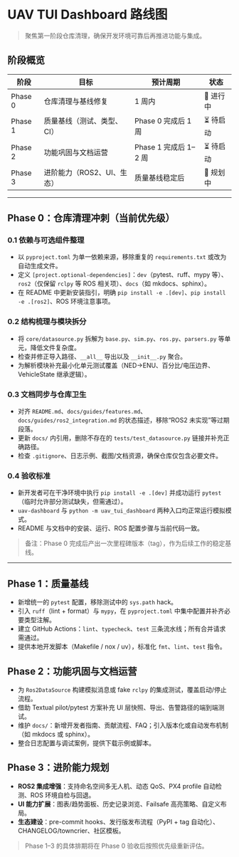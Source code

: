 # UAV TUI Dashboard 路线图

> 聚焦第一阶段仓库清理，确保开发环境可靠后再推进功能与集成。

## 阶段概览

| 阶段 | 目标 | 预计周期 | 状态 |
| --- | --- | --- | --- |
| Phase 0 | 仓库清理与基线修复 | 1 周内 | 🔄 进行中 |
| Phase 1 | 质量基线（测试、类型、CI） | Phase 0 完成后 1 周 | ⏳ 待启动 |
| Phase 2 | 功能巩固与文档运营 | Phase 1 完成后 1–2 周 | ⏳ 待启动 |
| Phase 3 | 进阶能力（ROS2、UI、生态） | 质量基线稳定后 | 📌 规划中 |

---

## Phase 0：仓库清理冲刺（当前优先级）

### 0.1 依赖与可选组件整理
- 以 `pyproject.toml` 为单一依赖来源，移除重复的 `requirements.txt` 或改为自动生成文件。
- 定义 `[project.optional-dependencies]`：`dev`（pytest、ruff、mypy 等）、`ros2`（仅保留 `rclpy` 等 ROS 相关项）、`docs`（如 mkdocs、sphinx）。
- 在 README 中更新安装指引，明确 `pip install -e .[dev]`、`pip install -e .[ros2]`、ROS 环境注意事项。

### 0.2 结构梳理与模块拆分
- 将 `core/datasource.py` 拆解为 `base.py`、`sim.py`、`ros.py`、`parsers.py` 等单元，降低文件复杂度。
- 检查并修正导入路径、`__all__` 导出以及 `__init__.py` 聚合。
- 为解析模块补充最小化单元测试覆盖（NED→ENU、百分比/电压边界、VehicleState 继承逻辑）。

### 0.3 文档同步与仓库卫生
- 对齐 `README.md`、`docs/guides/features.md`、`docs/guides/ros2_integration.md` 的状态描述，移除“ROS2 未实现”等过期段落。
- 更新 `docs/` 内引用，删除不存在的 `tests/test_datasource.py` 链接并补充正确路径。
- 检查 `.gitignore`、日志示例、截图/文档资源，确保仓库仅包含必要文件。

### 0.4 验收标准
- 新开发者可在干净环境中执行 `pip install -e .[dev]` 并成功运行 `pytest`（临时允许部分测试缺失，但需通过）。
- `uav-dashboard` 与 `python -m uav_tui_dashboard` 两种入口均正常运行模拟模式。
- README 与文档中的安装、运行、ROS 配置步骤与当前代码一致。

> 备注：Phase 0 完成后产出一次里程碑版本（tag），作为后续工作的稳定基线。

---

## Phase 1：质量基线
- 新增统一的 `pytest` 配置，移除测试中的 `sys.path` hack。
- 引入 `ruff`（lint + format）与 `mypy`，在 `pyproject.toml` 中集中配置并补齐必要类型注解。
- 建立 GitHub Actions：`lint`、`typecheck`、`test` 三条流水线；所有合并请求需通过。
- 提供本地开发脚本（Makefile / nox / uv），标准化 `fmt`、`lint`、`test` 指令。

## Phase 2：功能巩固与文档运营
- 为 `Ros2DataSource` 构建模拟消息或 fake `rclpy` 的集成测试，覆盖启动/停止流程。
- 借助 Textual pilot/pytest 方案补充 UI 层快照、导出、告警路径的端到端测试。
- 维护 `docs/`：新增开发者指南、贡献流程、FAQ；引入版本化或自动发布机制（如 mkdocs 或 sphinx）。
- 整合日志配置与调试案例，提供下载示例或脚本。

## Phase 3：进阶能力规划
- **ROS2 集成增强**：支持命名空间多无人机、动态 QoS、PX4 profile 自动检测、ROS 环境自检与回退。
- **UI 能力扩展**：图表/趋势面板、历史记录浏览、Failsafe 高亮策略、自定义布局。
- **生态建设**：pre-commit hooks、发行版发布流程（PyPI + tag 自动化）、CHANGELOG/towncrier、社区模板。

> Phase 1–3 的具体排期将在 Phase 0 验收后按照优先级重新评估。
